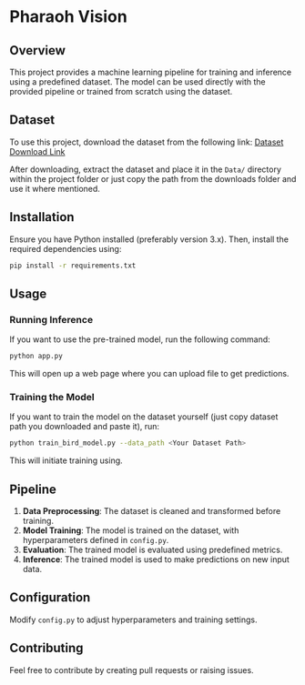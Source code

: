 # Pharaoh Vision

## Overview
This project provides a machine learning pipeline for training and inference using a predefined dataset. The model can be used directly with the provided pipeline or trained from scratch using the dataset.

## Dataset
To use this project, download the dataset from the following link:
[Dataset Download Link](<insert_link_here>)

After downloading, extract the dataset and place it in the `Data/` directory within the project folder or just copy the path from the downloads folder and use it where mentioned.

## Installation
Ensure you have Python installed (preferably version 3.x). Then, install the required dependencies using:
```bash
pip install -r requirements.txt
```

## Usage

### Running Inference
If you want to use the pre-trained model, run the following command:
```bash
python app.py 
```
This will open up a web page where you can upload file to get predictions.

### Training the Model
If you want to train the model on the dataset yourself (just copy dataset path you downloaded and paste it), run:
```bash
python train_bird_model.py --data_path <Your Dataset Path>
```
This will initiate training using.

## Pipeline
1. **Data Preprocessing**: The dataset is cleaned and transformed before training.
2. **Model Training**: The model is trained on the dataset, with hyperparameters defined in `config.py`.
3. **Evaluation**: The trained model is evaluated using predefined metrics.
4. **Inference**: The trained model is used to make predictions on new input data.

## Configuration
Modify `config.py` to adjust hyperparameters and training settings.

## Contributing
Feel free to contribute by creating pull requests or raising issues.

